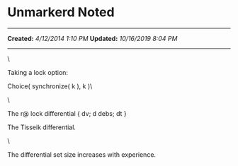 Unmarkerd Noted
==========================================

  -------------- ----------------------
  **Created:**   *4/12/2014 1:10 PM*
  **Updated:**   *10/16/2019 8:04 PM*
  -------------- ----------------------

\

Taking a lock option:

Choice( synchronize( k ), k )\

\

The r@ lock differential { dv; d debs; dt }

The Tisseik differential.

\

The differential set size increases with experience.

 
